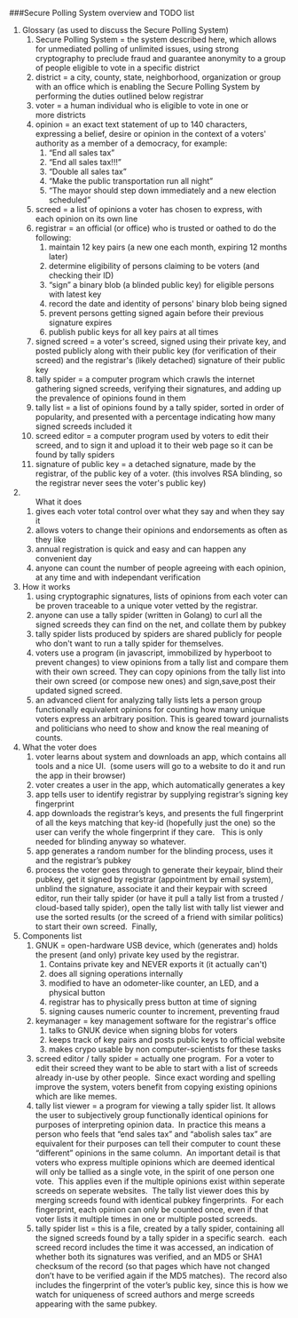 ###Secure Polling System overview and TODO list

<ol><li>Glossary (as used to discuss the Secure Polling System)

<ol><li>Secure Polling System = the system described here, which allows for
      unmediated polling of unlimited issues, using strong cryptography to
      preclude fraud and guarantee anonymity to a group of people eligible
      to vote in a specific district 
</li><li>district = a city, county, state, neighborhood, organization or
      group with an office which is enabling the Secure Polling System by
      performing the duties outlined below registrar
</li><li>voter = a human individual who is eligible to vote in one or
      more districts
</li><li>opinion = an exact text statement of up to 140 characters,
      expressing a belief, desire or opinion in the context of a voters'
      authority as a member of a democracy, for example:

<ol><li>“End all sales tax”
</li><li>“End all sales tax!!!”
</li><li>“Double all sales tax”
</li><li>“Make the public transportation run all night”
</li><li>“The mayor should step down immediately and a new election
    scheduled”
</li></ol>

</li><li>screed = a list of opinions a voter has chosen to express, with
    each opinion on its own line
</li><li>registrar = an official (or office) who is trusted or oathed to do
    the following:

<ol><li>maintain 12 key pairs (a new one each month, expiring 12 months
        later)
</li><li>determine eligibility of persons claiming to be voters (and checking
    their ID)
</li><li>“sign” a binary blob (a blinded public key) for eligible persons
         with latest key
</li><li>record the date and identity of persons' binary blob being signed
</li><li>prevent persons getting signed again before their previous signature
        expires
</li><li>publish public keys for all key pairs at all times
</li></ol>

</li><li>signed screed = a voter's screed, signed using their private key,
      and posted publicly along with their public key (for verification of
      their screed) and the registrar's (likely detached) signature of
      their public key
</li><li>tally spider = a computer program which crawls the internet
      gathering signed screeds, verifying their signatures, and adding up
      the prevalence of opinions found in them
</li><li>tally list = a list of opinions found by a tally spider, sorted in
      order of popularity, and presented with a percentage indicating how
      many signed screeds included it
</li><li>screed editor = a computer program used by voters to edit their
      screed, and to sign it and upload it to their web page so it can be
      found by tally spiders
</li><li>signature of public key = a detached signature, made by the
      registrar, of the public key of a voter. (this involves RSA
      blinding, so the registrar never sees the voter's public key)
</li></ol>
<li><ol>What it does

<li>gives each voter total control over what they say and when they say
      it
</li><li>allows voters to change their opinions and endorsements as often as
      they like
</li><li>annual registration is quick and easy and can happen any convenient
      day
</li><li>anyone can count the number of people agreeing with each opinion,
      at any time and with independant verification</ol>

</li><li>How it works

<ol><li>using cryptographic signatures, lists of opinions from each voter
      can be proven traceable to a unique voter vetted by the registrar.
</li><li>anyone can use a tally spider (written in Golang) to curl all the
      signed screeds they can find on the net, and collate them by pubkey
</li><li>tally spider lists produced by spiders are shared publicly for 
      people who don't want to run a tally spider for themselves.
</li><li>voters use a program (in javascript, immobilized by hyperboot to
      prevent changes) to view opinions from a tally list and compare them
      with their own screed.  They can copy opinions from the tally list
      into their own screed (or compose new ones) and sign,save,post their
      updated signed screed.
</li><li>an advanced client for analyzing tally lists lets a person group
      functionally equivalent opinions for counting how many unique voters
      express an arbitrary position.  This is geared toward journalists and
      politicians who need to show and know the real meaning of counts.
</ol>

</li><li>What the voter does

<ol><li>voter learns about system and downloads an app, which contains all
      tools and a nice UI.  (some users will go to a website to do it and
      run the app in their browser)
</li><li>voter creates a user in the app, which automatically generates a key
</li><li>app tells user to identify registrar by supplying registrar’s
      signing key fingerprint
</li><li>app downloads the registrar’s keys, and presents the full
      fingerprint of all the keys matching that key-id (hopefully just the
      one) so the user can verify the whole fingerprint if they care.
      This is only needed for blinding anyway so whatever.
</li><li>app generates a random number for the blinding process, uses it and
      the registrar’s pubkey
</li><li>process the voter goes through to generate their keypair, blind
      their pubkey, get it signed by registrar (appointment by email
      system), unblind the signature, associate it and their keypair with
      screed editor, run their tally spider (or have it pull a tally
      list from a trusted / cloud-based tally spider), open the tally list
      with tally list viewer and use the sorted results (or the screed of
      a friend with similar politics) to start their own screed.  Finally,
</li></ol>

</li><li>Components list

<ol><li>GNUK = open-hardware USB device, which (generates and) holds the
      present (and only) private key used by the registrar.

<ol><li>Contains private key and NEVER exports it (it actually can't)
</li><li>does all signing operations internally
</li><li>modified to have an odometer-like counter, an LED, and a physical
        button
</li><li>registrar has to physically press button at time of signing
</li><li>signing causes numeric counter to increment, preventing fraud
</li></ol>

</li><li>keymanager = key management software for the registrar's office

<ol><li>talks to GNUK device when signing blobs for voters
</li><li>keeps track of key pairs and posts public keys to official website
</li><li>makes crypo usable by non computer-scientists for these tasks
</li></ol>

</li><li>screed editor / tally spider = actually one program.  For a voter to
      edit their screed they want to be able to start with a list of
      screeds already in-use by other people.  Since exact wording and
      spelling improve the system, voters benefit from copying existing
      opinions which are like memes.
</li><li>tally list viewer = a program for viewing a tally spider list.
      It allows the user to subjectively group functionally identical
      opinions for purposes of interpreting opinion data.  In practice
      this means a person who feels that “end sales tax” and “abolish
      sales tax” are equivalent for their purposes can tell their computer
      to count these “different” opinions in the same column.  An
      important detail is that voters who express multiple opinions which
      are deemed identical will only be tallied as a single vote, in the
      spirit of one person one vote.  This applies even if the multiple
      opinions exist within seperate screeds on seperate websites.  The
      tally list viewer does this by merging screeds found with identical
      pubkey fingerprints.  For each fingerprint, each opinion can only be
      counted once, even if that voter lists it multiple times in one or
      multiple posted screeds.
</li><li>tally spider list = this is a file, created by a tally spider,
      containing all the signed screeds found by a tally spider in a
      specific search.  each screed record includes the time it was
      accessed, an indication of whether both its signatures was verified,
      and an MD5 or SHA1 checksum of the record (so that pages which have
      not changed don’t have to be verified again if the MD5 matches).
      The record also includes the fingerprint of the voter’s public key,
      since this is how we watch for uniqueness of screed authors and
      merge screeds appearing with the same pubkey.
</li></ol>

</li></ol>
